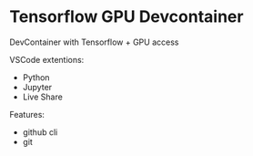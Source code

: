 # Tensorflow GPU Devcontainer

DevContainer with Tensorflow + GPU access

VSCode extentions:

- Python
- Jupyter
- Live Share

Features:

- github cli
- git 
